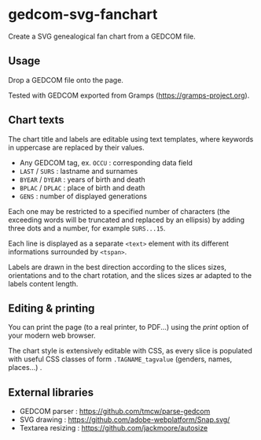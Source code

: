 # gedcom-svg-fanchart

Create a SVG genealogical fan chart from a GEDCOM file.

## Usage

Drop a GEDCOM file onto the page.

Tested with GEDCOM exported from Gramps (https://gramps-project.org).

## Chart texts

The chart title and labels are editable using text templates, where keywords in uppercase are replaced by their values.

- Any GEDCOM tag, ex. ``OCCU`` : corresponding data field
- ``LAST`` / ``SURS`` : lastname and surnames
- ``BYEAR`` / ``DYEAR`` : years of birth and death
- ``BPLAC`` / ``DPLAC`` : place of birth and death
- ``GENS`` : number of displayed generations

Each one may be restricted to a specified number of characters (the exceeding words will be truncated and replaced by an ellipsis) by adding three dots and a number, for example ``SURS...15``.

Each line is displayed as a separate ``<text>`` element with its different informations surrounded by ``<tspan>``.

Labels are drawn in the best direction according to the slices sizes, orientations and to the chart rotation, and the slices sizes ar adapted to the labels content length.

## Editing & printing

You can print the page (to a real printer, to PDF...) using the *print* option of your modern web browser.

The chart style is extensively editable with CSS, as every slice is populated with useful CSS classes of form ``.TAGNAME_tagvalue`` (genders, names, places...) .

## External libraries

- GEDCOM parser : https://github.com/tmcw/parse-gedcom
- SVG drawing : https://github.com/adobe-webplatform/Snap.svg/
- Textarea resizing : https://github.com/jackmoore/autosize
